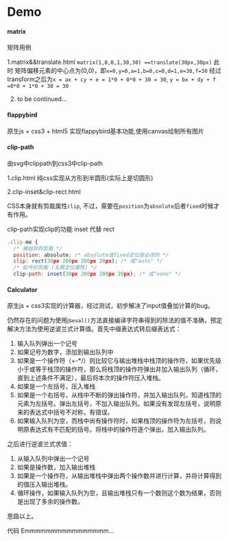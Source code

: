 # Demo
#### matrix

矩阵用例

1.matrix&&translate.html `matrix(1,0,0,1,30,30) ==translate(30px,30px)` 此时 矩阵偏移元素的中心点为(0,0)，即`x=0,y=0,a=1,b=0,c=0,d=1,e=30,f=30` 经过transform之后为`x = ax + cy + e = 1*0 + 0*0 + 30 = 30`, `y = bx + dy + f =0*0 + 1*0 + 30 = 30` 

2. to be continued...



#### flappybird

原生js + css3 + html5 实现flappybird基本功能,使用canvas绘制所有图片



#### clip-path

由svg中clippath到css3中clip-path

1.clip.html  纯css实现从方形到半圆形(实际上是切圆形)

2.clip-inset&clip-rect.html  

CSS本身就有剪裁属性`clip`,  不过，需要在`position`为`absolute`后者`fixed`时候才有作用。

clip-path实现clip的功能 inset 代替 rect

```javascript
.clip-me {   
  /* 被抛弃的剪裁 */  
  position: absolute; /* absolute或fixed定位是必须的 */  
  clip: rect(30px 200px 200px 20px); /* 或"auto" */  
  /* 如今的剪裁 (无需定位属性) */  
  clip-path: inset(30px 200px 200px 20px); /* 或"none" */
```

#### Calculator

原生js + css3实现的计算器，经过测试，初步解决了input值叠加计算的bug。

仍然存在的问题为使用js`eval()`方法直接编译字符串得到的除法的值不准确，预定解决方法为使用逆波兰式计算值。首先中缀表达式转后缀表达式：

1. 输入队列弹出一个记号
2. 如果记号为数字，添加到输出队列中
3. 如果是一个操作符（+-*/）则比较它与输出堆栈中栈顶的操作符，如果优先级小于或等于栈顶的操作符，那么将栈顶的操作符弹出并加入输出队列（循环，直到上述条件不满足），最后将本次的操作符压入堆栈。
4. 如果是一个左括号，压入堆栈
5. 如果是一个右括号，从栈中不断的弹出操作符，并加入输出队列，知道栈顶的元素为左括号。弹出左括号，不加入输出队列。如果没有发现左括号，说明原来的表达式中括号不对称，有错误。
6. 如果输入队列为空，而栈中尚有操作符时，如果栈顶的操作符为左括号，则说明原表达式有不匹配的括号。将栈中的操作符逐个弹出，加入输出队列。

之后进行逆波兰式求值：

1. 从输入队列中弹出一个记号
2. 如果是操作数，加入输出堆栈
3. 如果是一个操作符，从输出堆栈中弹出两个操作数并进行计算，并将计算得到的值压入输出堆栈。
4. 循环操作，如果输入队列为空，且输出堆栈只有一个数则这个数为结果，否则是出现了多余的操作数。

思路以上。

代码 Emmmmmmmmmmmmmmmm...

